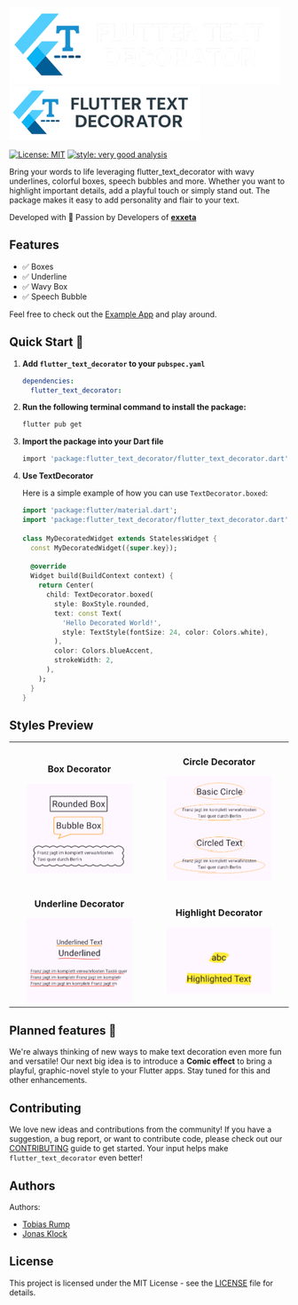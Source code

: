 ![Flutter Text Decorator Logo][logo_white]
![Flutter Text Decorator Logo][logo_black]

[![License: MIT][license_badge]][license_link]
[![style: very good analysis][very_good_analysis_badge]][very_good_analysis_link]

Bring your words to life leveraging flutter_text_decorator with wavy underlines, colorful boxes, speech bubbles and more. Whether you want to highlight important details, add a playful touch or simply stand out. The package makes it easy to add personality and flair to your text.

Developed with 💯 Passion by Developers of [**exxeta**](https://www.exxeta.com)

## Features

- ✅ Boxes
- ✅ Underline
- ✅ Wavy Box
- ✅ Speech Bubble

Feel free to check out the [Example App](./example) and play around.

## Quick Start 🚀

1.  **Add `flutter_text_decorator` to your `pubspec.yaml`**

    ```yaml
    dependencies:
      flutter_text_decorator:
    ```

2.  **Run the following terminal command to install the package:**
    ```sh
    flutter pub get
    ```

3.  **Import the package into your Dart file**

    ```sh
    import 'package:flutter_text_decorator/flutter_text_decorator.dart';
    ```

4.  **Use TextDecorator**

    Here is a simple example of how you can use `TextDecorator.boxed`:
    ```dart
    import 'package:flutter/material.dart';
    import 'package:flutter_text_decorator/flutter_text_decorator.dart';

    class MyDecoratedWidget extends StatelessWidget {
      const MyDecoratedWidget({super.key});

      @override
      Widget build(BuildContext context) {
        return Center(
          child: TextDecorator.boxed(
            style: BoxStyle.rounded,
            text: const Text(
              'Hello Decorated World!',
              style: TextStyle(fontSize: 24, color: Colors.white),
            ),
            color: Colors.blueAccent,
            strokeWidth: 2,
          ),
        );
      }
    }
    ```


## Styles Preview

<table>
  <tr>
    <td align="center">
      <h3>Box Decorator</h3>
      <img src="./documentation/img/box.png" alt="Box Decorator Example" width="80%">
    </td>
    <td align="center">
      <h3>Circle Decorator</h3>
      <img src="./documentation/img/circle.png" alt="Circle Decorator Example" width="80%">
    </td>
  </tr>
  <tr>
    <td align="center">
      <h3>Underline Decorator</h3>
      <img src="./documentation/img/underline.png" alt="Underline Decorator Example" width="80%">
    </td>
    <td align="center">
      <h3>Highlight Decorator</h3>
      <img src="./documentation/img/highlight.png" alt="Highlight Decorator Example" width="80%">
    </td>
  </tr>
</table>


## Planned features 🎯

We're always thinking of new ways to make text decoration even more fun and versatile! Our next big idea is to introduce a **Comic effect** to bring a playful, graphic-novel style to your Flutter apps. Stay tuned for this and other enhancements.


## Contributing
We love new ideas and contributions from the community! If you have a suggestion, a bug report, or want to contribute code, please check out our [CONTRIBUTING](./CONTRIBUTING.md) guide to get started. Your input helps make `flutter_text_decorator` even better!


## Authors 

Authors:

- [Tobias Rump](https://github.com/TobiasRump)
- [Jonas Klock](https://github.com/jay-k98)

## License
This project is licensed under the MIT License - see the [LICENSE](./LICENSE) file for details.

[logo_black]: ./assets/flutter_text_decorator_logo_light.png#gh-light-mode-only
[logo_white]: ./assets/flutter_text_decorator_logo_dark.png#gh-dark-mode-only
[license_link]: https://opensource.org/licenses/MIT
[license_badge]: https://img.shields.io/badge/license-MIT-blue.svg
[very_good_analysis_badge]: https://img.shields.io/badge/style-very_good_analysis-B22C89.svg
[very_good_analysis_link]: https://pub.dev/packages/very_good_analysis
[very_good_ventures_link]: https://verygood.ventures
